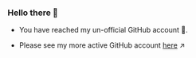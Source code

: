 ### Hello there 👋

- You have reached my un-official GitHub account 🙏.

- Please see my more active GitHub account [here](https://github.com/neonidian) ↗

<!--
**keerthi-subramanian/keerthi-subramanian** is a ✨ _special_ ✨ repository because its `README.md` (this file) appears on your GitHub profile.

Here are some ideas to get you started:

- 🔭 I’m currently working on ...
- 🌱 I’m currently learning ...
- 👯 I’m looking to collaborate on ...
- 🤔 I’m looking for help with ...
- 💬 Ask me about ...
- 📫 How to reach me: ...
- 😄 Pronouns: ...
- ⚡ Fun fact: ...
-->
